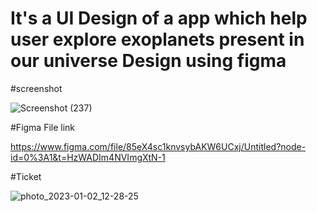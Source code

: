 
# It's a UI Design of a app which help user explore exoplanets present in our universe Design using figma

#screenshot

![Screenshot (237)](https://user-images.githubusercontent.com/71378462/215664012-7b68e592-e87b-454d-a851-aa6763c331bf.png)

#Figma File link

https://www.figma.com/file/85eX4sc1knvsybAKW6UCxj/Untitled?node-id=0%3A1&t=HzWADIm4NVImgXtN-1

#Ticket


![photo_2023-01-02_12-28-25](https://user-images.githubusercontent.com/71378462/215664314-926acb70-5019-4c2d-8dc3-f70ea9f0b014.jpg)



